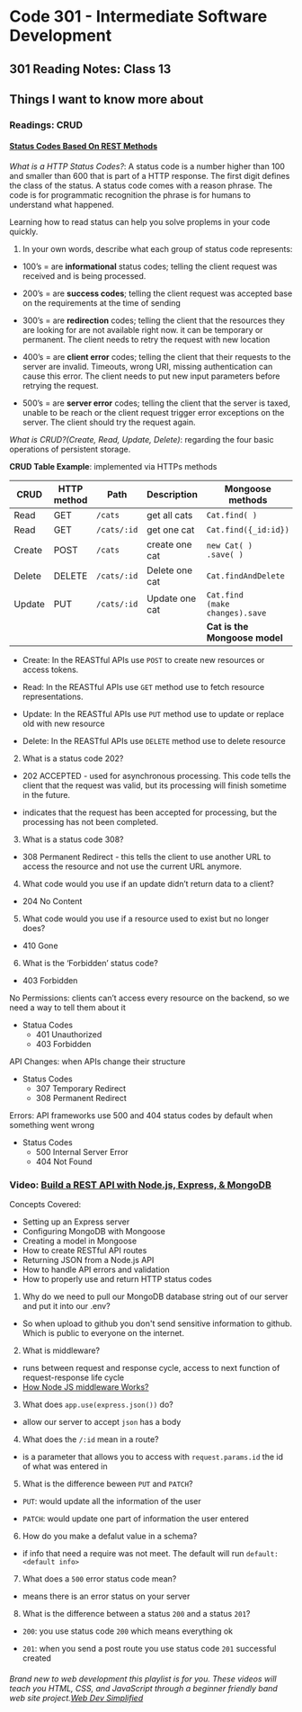 # Code 301 - Intermediate Software Development

## 301 Reading Notes: Class 13

## Things I want to know more about

### Readings: CRUD

#### [Status Codes Based On REST Methods](https://www.moesif.com/blog/technical/api-design/Which-HTTP-Status-Code-To-Use-For-Every-CRUD-App/)

*What is a HTTP Status Codes?*: A status code is a number higher than 100 and smaller than 600 that is part of a HTTP response. The first digit defines the class of the status. A status code comes with a reason phrase. The code is for programmatic recognition the phrase is for humans to understand what happened.

Learning how to read status can help you solve proplems in your code quickly.

1. In your own words, describe what each group of status code represents:

  - 100’s = are **informational** status codes; telling the client request was received and is being processed.

  - 200’s = are **success codes**; telling the client request was accepted base on the requirements at the time of sending

  - 300’s = are **redirection** codes; telling the client that the resources they are looking for are not available right now. it can be temporary or permanent. The client needs to retry the request with new location

  - 400’s = are **client error** codes; telling the client that their requests to the server are invalid. Timeouts, wrong URI, missing authentication can cause this error. The client needs to put new input parameters before retrying the request.

  - 500’s = are **server error** codes; telling the client that the server is taxed, unable to be reach or the client request trigger error exceptions on the server. The client should try the request again.

*What is CRUD?(Create, Read, Update, Delete)*: regarding the four basic operations of persistent storage.

  **CRUD Table Example**: implemented via HTTPs methods

  | CRUD    | HTTP method   | Path        | Description     | Mongoose methods                    |
  |--------	|-------------	|-----------	|----------------	|-----------------------------------	|
  | Read   	| GET         	| `/cats`     | get all  cats  	| `Cat.find( )`                       |
  | Read   	| GET         	| `/cats/:id`	| get one cat    	| `Cat.find({_id:id})`               	|
  | Create 	| POST        	| `/cats`     | create one cat 	| `new Cat( )      .save( )`          |
  | Delete 	| DELETE      	| `/cats/:id` | Delete one cat 	| `Cat.findAndDelete`                 |
  | Update 	| PUT         	| `/cats/:id` | Update one cat 	| `Cat.find      (make changes).save` |
  |        	|             	|           	|                	| **Cat is the Mongoose model**       |

  - Create: In the REASTful APIs use `POST` to create new resources or access tokens.

  - Read: In the REASTful APIs use `GET` method use to fetch resource representations.

  - Update: In the REASTful APIs use `PUT` method use to update or replace old with new resource

  - Delete: In the REASTful APIs use `DELETE` method use to delete resource

2. What is a status code 202?

  * 202 ACCEPTED - used for asynchronous processing. This code tells the client that the request was valid, but its processing will finish sometime in the future.

  * indicates that the request has been accepted for processing, but the processing has not been completed. 

3. What is a status code 308?

  * 308 Permanent Redirect - this tells the client to use another URL to access the resource and not use the current URL anymore. 

4. What code would you use if an update didn’t return data to a client?

  * 204 No Content

5. What code would you use if a resource used to exist but no longer does?

  * 410 Gone

6. What is the ‘Forbidden’ status code?

  * 403 Forbidden

No Permissions: clients can’t access every resource on the backend, so we need a way to tell them about it
  - Statua Codes
    * 401 Unauthorized 
    * 403 Forbidden 

API Changes: when APIs change their structure
  - Status Codes
    * 307 Temporary Redirect
    * 308 Permanent Redirect

Errors: API frameworks use 500 and 404 status codes by default when something went wrong
  - Status Codes
    * 500 Internal Server Error
    * 404 Not Found

### Video: [Build a REST API with Node.js, Express, & MongoDB](https://www.youtube.com/watch?v=fgTGADljAeg)
  Concepts Covered:
  - Setting up an Express server
  - Configuring MongoDB with Mongoose
  - Creating a model in Mongoose
  - How to create RESTful API routes
  - Returning JSON from a Node.js API
  - How to handle API errors and validation
  - How to properly use and return HTTP status codes

1. Why do we need to pull our MongoDB database string out of our server and put it into our .env?
 
  - So when upload to github you don't send sensitive information to github. Which is public to everyone on the internet.

2. What is middleware?

  - runs between request and response cycle, access to next function of request-response life cycle
  - [How Node JS middleware Works?](https://medium.com/@selvaganesh93/how-node-js-middleware-works-d8e02a936113#:~:text=A%20middleware%20is%20basically%20a,once%20your%20middleware%20code%20completed.)

3. What does `app.use(express.json())` do?
  
  - allow our server to accept `json` has a body

4. What does the `/:id` mean in a route?

  - is a parameter that allows you to access with `request.params.id` the id of what was entered in

5. What is the difference beween `PUT` and `PATCH`?

  - `PUT`: would update all the information of the user

  - `PATCH`: would update one part of information the user entered

6. How do you make a defalut value in a schema?

  - if info that need a require was not meet. The default will run `default:<default info>` 

7. What does a `500` error status code mean?

  - means there is an error status on your server

8. What is the difference between a status `200` and a status `201`?

  - `200`: you use status code `200` which means everything ok

  - `201`: when you send a post route you use status code `201` successful created


###### Brand new to web development this playlist is for you. These videos will teach you HTML, CSS, and JavaScript through a beginner friendly band web site project.[Web Dev Simplified](https://www.youtube.com/playlist?list=PLZlA0Gpn_vH9xx-RRVNG187ETT2ekWFsq)
